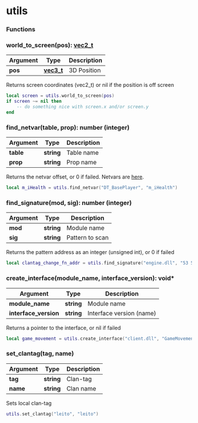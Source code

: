 # utils

### Functions

### world\_to\_screen(pos): [vec2\_t](../types/vec2\_t.md)

| Argument | Type                                       | Description |
| -------- | ------------------------------------------ | ----------- |
| **pos**  | ****[**vec3\_t**](../types/vec3\_t.md)**** | 3D Position |

Returns screen coordinates (vec2\_t) or nil if the position is off screen

```lua
local screen = utils.world_to_screen(pos)
if screen ~= nil then
    -- do something nice with screen.x and/or screen.y
end
```

### find\_netvar(table, prop): number (integer)

| Argument  | Type       | Description |
| --------- | ---------- | ----------- |
| **table** | **string** | Table name  |
| **prop**  | **string** | Prop name   |

Returns the netvar offset, or 0 if failed. Netvars are [here](../netvars.md).

```lua
local m_iHealth = utils.find_netvar("DT_BasePlayer", "m_iHealth")
```

### find\_signature(mod, sig): number (integer)

| Argument | Type       | Description     |
| -------- | ---------- | --------------- |
| **mod**  | **string** | Module name     |
| **sig**  | **string** | Pattern to scan |

Returns the pattern address as an integer (unsigned int), or 0 if failed&#x20;

```lua
local clantag_change_fn_addr = utils.find_signature("engine.dll", "53 56 57 8B DA 8B F9 FF 15")
```

### create\_interface(module\_name, interface\_version): void\*

| Argument               | Type       | Description              |
| ---------------------- | ---------- | ------------------------ |
| **module\_name**       | **string** | Module name              |
| **interface\_version** | **string** | Interface version (name) |

Returns a pointer to the interface, or nil if failed

```lua
local game_movement = utils.create_interface("client.dll", "GameMovement001")
```

### set\_clantag(tag, name)

| Argument | Type       | Description |
| -------- | ---------- | ----------- |
| **tag**  | **string** | Clan-tag    |
| **name** | **string** | Clan name   |

Sets local clan-tag

```lua
utils.set_clantag("leito", "leito")
```

